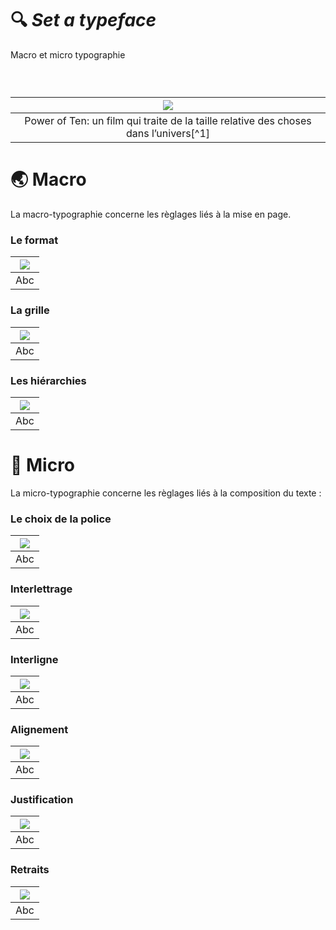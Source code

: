 # 🔍 *Set a typeface*
  Macro et micro typographie

  
### &nbsp;

|![](links/Eames_Power_of_Ten.gif) |
|:---:|
| Power of Ten: un film qui traite de la taille relative des choses dans l’univers[^1]           |

# 🌏 Macro

La macro-typographie concerne les règlages liés à la mise en page.

###  Le format

|![](links/Typo_Semiotic_v2_script.gif) |
|:---:|
| Abc          |

###  La grille

|![](links/Typo_Semiotic_v2_script.gif) |
|:---:|
| Abc          |

###  Les hiérarchies

|![](links/Typo_Semiotic_v2_script.gif) |
|:---:|
| Abc          |

# 🦠 Micro

La micro-typographie concerne les règlages liés à la composition du texte :

###  Le choix de la police

|![](links/Typo_Semiotic_v2_script.gif) |
|:---:|
| Abc          |

###  Interlettrage

|![](links/Typo_Semiotic_v2_script.gif) |
|:---:|
| Abc          |

###  Interligne

|![](links/Typo_Semiotic_v2_script.gif) |
|:---:|
| Abc          |

###  Alignement

|![](links/Typo_Semiotic_v2_script.gif) |
|:---:|
| Abc          |

###  Justification

|![](links/Typo_Semiotic_v2_script.gif) |
|:---:|
| Abc          |

###  Retraits

|![](links/Typo_Semiotic_v2_script.gif) |
|:---:|
| Abc          |
